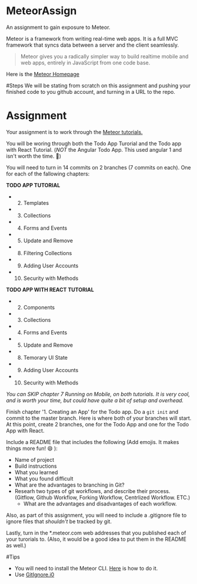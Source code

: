# MeteorAssign
An assignment to gain exposure to Meteor.

Meteor is a framework from writing real-time web apps. It is a full MVC framework that syncs data between a server and the client seamlessly.

>Meteor gives you a radically simpler way to build realtime mobile and web apps, entirely in JavaScript from one code base.

Here is the [Meteor Homepage](https://www.meteor.com/)


#Steps
We will be stating from scratch on this assignment and pushing your finished code to you github account, and turning in a URL to the repo.

# Assignment

Your assignment is to work through the [Meteor tutorials.](https://www.meteor.com/tutorials/blaze/creating-an-app)

You will be woring through both the Todo App Turorial and the Todo app with React Tutorial. (*NOT* the Angular Todo App. This used angular 1 and isn't worth the time. :grimacing:)

You will need to turn in 14 commits on 2 branches (7 commits on each). One for each of the fallowing chapters:

**TODO APP TUTORIAL**

- 2. Templates
- 3. Collections
- 4. Forms and Events
- 5. Update and Remove
- 8. Filtering Collections
- 9. Adding User Accounts
- 10. Security with Methods

**TODO APP WITH REACT TUTORIAL**

- 2. Components
- 3. Collections
- 4. Forms and Events
- 5. Update and Remove
- 8. Temorary UI State
- 9. Adding User Accounts
- 10. Security with Methods

*You can SKIP chapter 7 Running on Mobile,  on both tutorials. It is very cool, and is worth your time, but could have quite a bit of setup and overhead.*

Finish chapter '1. Creating an App' for the Todo app. Do a `git init` and commit to the master branch. Here is where both of your branches will start. At this point, create 2 branches, one for the Todo App and one for the Todo App with React.

Include a README file that includes the following (Add emojis. It makes things more fun! :smile: ):

- Name of project
- Build instructions
- What you learned
- What you found difficult
- What are the advantages to branching in Git?
- Researh two types of git workflows, and describe their process. (Gitflow, Github Workflow, Forking Workflow, Centrlized Workflow. ETC.)
  - What are the advantages and disadvantages of each workflow.

Also, as part of this assignment, you will need to include a .gitignore file to ignore files that *shouldn't* be tracked by git.

Lastly, turn in the *.meteor.com web addresses that you published each of your turorials to. (Also, it would be a good idea to put them in the README as well.)


#Tips
- You will need to install the Meteor CLI. [Here](https://www.meteor.com/install) is how to do it.
- Use [GitIgnore.i0](gitignore.io)
